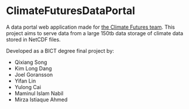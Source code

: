 # ClimateFuturesDataPortal
A data portal web application made for [the Climate Futures team](http://climatefutures.org.au/).
This project aims to serve data from a large 150tb data storage of climate data stored in NetCDF files.

Developed as a BICT degree final project by:
- Qixiang Song
- Kim Long Dang
- Joel Goransson
- Yifan Lin
- Yulong Cai
- Maminul Islam Nabil
- Mirza Istiaque Ahmed 
